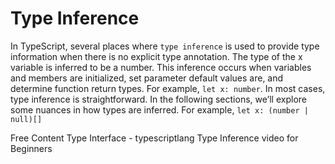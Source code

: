 # Type Inference

In TypeScript, several places where `type inference` is used to provide type information when there is no explicit type annotation. The type of the x variable is inferred to be a number. This inference occurs when variables and members are initialized, set parameter default values are, and determine function return types. For example, `let x: number`. In most cases, type inference is straightforward. In the following sections, we’ll explore some nuances in how types are inferred. For example, `let x: (number | null)[]`

<ResourceGroupTitle>Free Content</ResourceGroupTitle>
<BadgeLink badgeText='Read' colorScheme='yellow' href='https://www.typescriptlang.org/docs/handbook/type-inference.html'>Type Interface - typescriptlang</BadgeLink>
<BadgeLink badgeText='Watch' href='https://www.youtube.com/watch?v=3ui_st7rtfA'>Type Inference video for Beginners</BadgeLink>